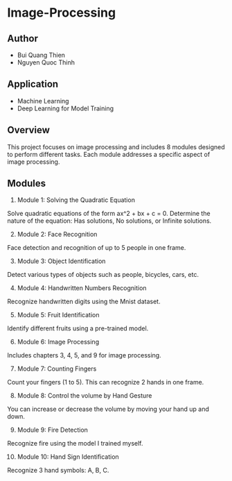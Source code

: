 # Image-Processing

## Author
- Bui Quang Thien
- Nguyen Quoc Thinh
## Application
- Machine Learning
- Deep Learning for Model Training
## Overview
This project focuses on image processing and includes 8 modules designed to perform different tasks. Each module addresses a specific aspect of image processing.
## Modules
1. Module 1: Solving the Quadratic Equation

Solve quadratic equations of the form ax^2 + bx + c = 0.
Determine the nature of the equation: Has solutions, No solutions, or Infinite solutions.

2. Module 2: Face Recognition

Face detection and recognition of up to 5 people in one frame.

3. Module 3: Object Identification

Detect various types of objects such as people, bicycles, cars, etc.

4. Module 4: Handwritten Numbers Recognition

Recognize handwritten digits using the Mnist dataset.

5. Module 5: Fruit Identification

Identify different fruits using a pre-trained model.

6. Module 6: Image Processing

Includes chapters 3, 4, 5, and 9 for image processing.

7. Module 7: Counting Fingers

Count your fingers (1 to 5). This can recognize 2 hands in one frame.

8. Module 8: Control the volume by Hand Gesture

You can increase or decrease the volume by moving your hand up and down.

9. Module 9: Fire Detection

Recognize fire using the model I trained myself.

10. Module 10: Hand Sign Identification

Recognize 3 hand symbols: A, B, C.
